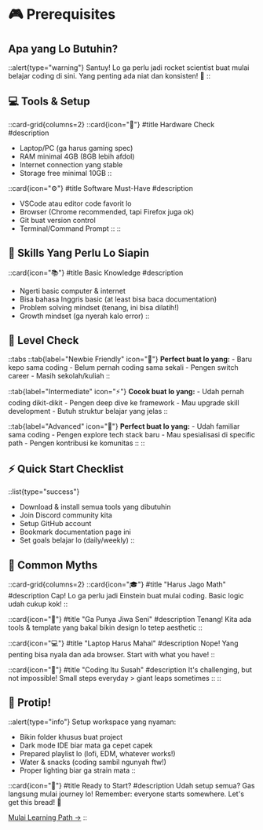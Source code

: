 # 🎮 Prerequisites

## Apa yang Lo Butuhin?

::alert{type="warning"}
Santuy! Lo ga perlu jadi rocket scientist buat mulai belajar coding di sini. Yang penting ada niat dan konsisten! 💪
::

## 💻 Tools & Setup

::card-grid{columns=2}
  ::card{icon="🔧"}
  #title
  Hardware Check
  #description
  - Laptop/PC (ga harus gaming spec)
  - RAM minimal 4GB (8GB lebih afdol)
  - Internet connection yang stable
  - Storage free minimal 10GB
  ::

  ::card{icon="⚙️"}
  #title
  Software Must-Have
  #description
  - VSCode atau editor code favorit lo
  - Browser (Chrome recommended, tapi Firefox juga ok)
  - Git buat version control
  - Terminal/Command Prompt
  ::
::

## 🧠 Skills Yang Perlu Lo Siapin

::card{icon="📚"}
#title
Basic Knowledge
#description
- Ngerti basic computer & internet
- Bisa bahasa Inggris basic (at least bisa baca documentation)
- Problem solving mindset (tenang, ini bisa dilatih!)
- Growth mindset (ga nyerah kalo error)
::

## 🎯 Level Check

::tabs
  ::tab{label="Newbie Friendly" icon="🌱"}
    **Perfect buat lo yang:**
    - Baru kepo sama coding
    - Belum pernah coding sama sekali
    - Pengen switch career
    - Masih sekolah/kuliah
  ::

  ::tab{label="Intermediate" icon="⚡"}
    **Cocok buat lo yang:**
    - Udah pernah coding dikit-dikit
    - Pengen deep dive ke framework
    - Mau upgrade skill development
    - Butuh struktur belajar yang jelas
  ::

  ::tab{label="Advanced" icon="🚀"}
    **Perfect buat lo yang:**
    - Udah familiar sama coding
    - Pengen explore tech stack baru
    - Mau spesialisasi di specific path
    - Pengen kontribusi ke komunitas
  ::
::

## ⚡ Quick Start Checklist

::list{type="success"}
- Download & install semua tools yang dibutuhin
- Join Discord community kita
- Setup GitHub account
- Bookmark documentation page ini
- Set goals belajar lo (daily/weekly)
::

## 🚫 Common Myths

::card-grid{columns=2}
  ::card{icon="🎓"}
  #title
  "Harus Jago Math"
  #description
  Cap! Lo ga perlu jadi Einstein buat mulai coding. Basic logic udah cukup kok!
  ::

  ::card{icon="🎨"}
  #title
  "Ga Punya Jiwa Seni"
  #description
  Tenang! Kita ada tools & template yang bakal bikin design lo tetep aesthetic
  ::

  ::card{icon="💻"}
  #title
  "Laptop Harus Mahal"
  #description
  Nope! Yang penting bisa nyala dan ada browser. Start with what you have!
  ::

  ::card{icon="🧠"}
  #title
  "Coding Itu Susah"
  #description
  It's challenging, but not impossible! Small steps everyday > giant leaps sometimes
  ::
::

## 🎵 Protip!

::alert{type="info"}
Setup workspace yang nyaman:
- Bikin folder khusus buat project
- Dark mode IDE biar mata ga cepet capek
- Prepared playlist lo (lofi, EDM, whatever works!)
- Water & snacks (coding sambil ngunyah ftw!)
- Proper lighting biar ga strain mata
::

::card{icon="🚀"}
#title
Ready to Start?
#description
Udah setup semua? Gas langsung mulai journey lo! Remember: everyone starts somewhere. Let's get this bread! 🍞

[Mulai Learning Path →](/introduction/getting-started)
::